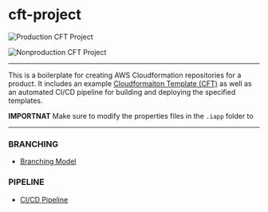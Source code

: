 # cft-project
![Production CFT Project](https://github.com/PrivacyAssociation/cft-project/workflows/Production%20Pipeline/badge.svg)

![Nonproduction CFT Project](https://github.com/PrivacyAssociation/cft-project/workflows/Nonproduction%20Pipeline/badge.svg)

---

This is a boilerplate for creating AWS Cloudformation repositories for a product. It includes an example [Cloudformaiton Template (CFT)](./cloudformation/template.yaml) as well as an automated CI/CD pipeline for building and deploying the specified templates.

**IMPORTNAT** Make sure to modify the properties files in the `.iapp` folder to 

---

### BRANCHING
+ [Branching Model](./BRANCHING.md)

### PIPELINE
+ [CI/CD Pipeline](./PIPELINE.md)